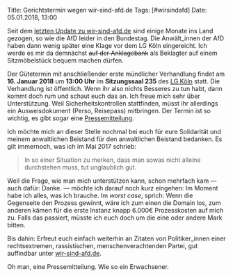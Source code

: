 Title: Gerichtstermin wegen wir-sind-afd.de
Tags: [#wirsindafd]
Date: 05.01.2018, 13:00

Seit dem [letzten Update zu wir-sind-afd.de](https://bullenscheisse.de/2017/update-zur-abmahnung-wegen-wir-sind-afd-de/) sind einige Monate ins Land gezogen, so wie die AfD leider in den Bundestag. Die Anwält_innen der AfD haben dann wenig später eine Klage vor dem LG Köln eingereicht. Ich werde es mir da demnächst <strike>auf der Anklagebank</strike> als Beklagter auf einem Sitzmöbelstück bequem machen dürfen.

Der Gütetermin mit anschließender erste mündlicher Verhandlung findet am **16. Januar 2018** um **13:00 Uhr** im **Sitzungssaal 235** des [LG Köln](https://www.google.de/maps/place/Landgericht+K%C3%B6ln/@50.9223221,6.9341594,17z/) statt. Die Verhandlung ist öffentlich. Wenn ihr also nichts Besseres zu tun habt, dann kommt doch rum und schaut euch das an. Ich freue mich sehr über Unterstützung. Weil Sicherheitskontrollen stattfinden, müsst ihr allerdings ein Ausweisdokument (Perso, Reisepass) mitbringen. Der Termin ist so wichtig, es gibt sogar eine [Pressemitteilung](PM_Muendliche_Verhandlung_AfD_Mattes.pdf).

Ich möchte mich an dieser Stelle nochmal bei euch für eure Solidarität und meinem anwaltlichen Beistand für den anwaltlichen Beistand bedanken. Es gilt immernoch, was ich im Mai 2017 schrieb:

> In so einer Situation zu merken, dass man sowas nicht alleine durchstehen muss, tut unglaublich gut.

Weil die Frage, wie man mich unterstützen kann, schon mehrfach kam — auch dafür: Danke. — möchte ich darauf noch kurz eingehen: Im Moment habe ich alles, was ich brauche. Im *worst case*, sprich: Wenn die Gegenseite den Prozess gewinnt, wäre ich zum einen die Domain los, zum anderen kämen für die erste Instanz knapp 6.000€ Prozesskosten auf mich zu. Falls das passiert, müsste ich euch doch um die eine oder andere Mark bitten.

Bis dahin: Erfreut euch einfach weiterhin an Zitaten von Politiker_innen einer rechtsextremen, rassistischen, menschenverachtenden Partei, gut auffindbar unter [wir-sind-afd.de](https://wir-sind-afd.de/).

Oh man, eine Pressemitteilung. Wie so ein Erwachsener.
